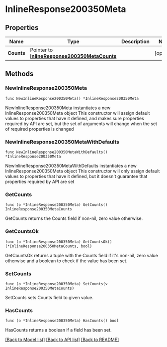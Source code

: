# InlineResponse200350Meta

## Properties

Name | Type | Description | Notes
------------ | ------------- | ------------- | -------------
**Counts** | Pointer to [**InlineResponse200350MetaCounts**](InlineResponse200350MetaCounts.md) |  | [optional] 

## Methods

### NewInlineResponse200350Meta

`func NewInlineResponse200350Meta() *InlineResponse200350Meta`

NewInlineResponse200350Meta instantiates a new InlineResponse200350Meta object
This constructor will assign default values to properties that have it defined,
and makes sure properties required by API are set, but the set of arguments
will change when the set of required properties is changed

### NewInlineResponse200350MetaWithDefaults

`func NewInlineResponse200350MetaWithDefaults() *InlineResponse200350Meta`

NewInlineResponse200350MetaWithDefaults instantiates a new InlineResponse200350Meta object
This constructor will only assign default values to properties that have it defined,
but it doesn't guarantee that properties required by API are set

### GetCounts

`func (o *InlineResponse200350Meta) GetCounts() InlineResponse200350MetaCounts`

GetCounts returns the Counts field if non-nil, zero value otherwise.

### GetCountsOk

`func (o *InlineResponse200350Meta) GetCountsOk() (*InlineResponse200350MetaCounts, bool)`

GetCountsOk returns a tuple with the Counts field if it's non-nil, zero value otherwise
and a boolean to check if the value has been set.

### SetCounts

`func (o *InlineResponse200350Meta) SetCounts(v InlineResponse200350MetaCounts)`

SetCounts sets Counts field to given value.

### HasCounts

`func (o *InlineResponse200350Meta) HasCounts() bool`

HasCounts returns a boolean if a field has been set.


[[Back to Model list]](../README.md#documentation-for-models) [[Back to API list]](../README.md#documentation-for-api-endpoints) [[Back to README]](../README.md)


